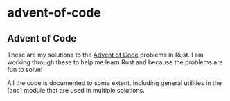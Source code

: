 # advent-of-code

## Advent of Code

These are my solutions to the [Advent of Code](https://adventofcode.com/) problems in Rust.
I am working through these to help me learn Rust and because the problems are fun to solve!

All the code is documented to some extent, including general utilities in the [aoc] module
that are used in multiple solutions.
